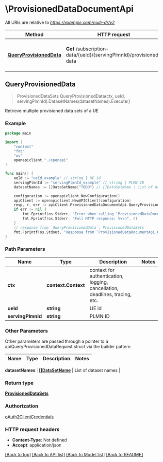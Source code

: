 # \ProvisionedDataDocumentApi

All URIs are relative to *https://example.com/nudr-dr/v2*

Method | HTTP request | Description
------------- | ------------- | -------------
[**QueryProvisionedData**](ProvisionedDataDocumentApi.md#QueryProvisionedData) | **Get** /subscription-data/{ueId}/{servingPlmnId}/provisioned-data | Retrieve multiple provisioned data sets of a UE



## QueryProvisionedData

> ProvisionedDataSets QueryProvisionedData(ctx, ueId, servingPlmnId).DatasetNames(datasetNames).Execute()

Retrieve multiple provisioned data sets of a UE

### Example

```go
package main

import (
    "context"
    "fmt"
    "os"
    openapiclient "./openapi"
)

func main() {
    ueId := "ueId_example" // string | UE id
    servingPlmnId := "servingPlmnId_example" // string | PLMN ID
    datasetNames := []DataSetName{"TODO"} // []DataSetName | List of dataset names (optional)

    configuration := openapiclient.NewConfiguration()
    apiClient := openapiclient.NewAPIClient(configuration)
    resp, r, err := apiClient.ProvisionedDataDocumentApi.QueryProvisionedData(context.Background(), ueId, servingPlmnId).DatasetNames(datasetNames).Execute()
    if err != nil {
        fmt.Fprintf(os.Stderr, "Error when calling `ProvisionedDataDocumentApi.QueryProvisionedData``: %v\n", err)
        fmt.Fprintf(os.Stderr, "Full HTTP response: %v\n", r)
    }
    // response from `QueryProvisionedData`: ProvisionedDataSets
    fmt.Fprintf(os.Stdout, "Response from `ProvisionedDataDocumentApi.QueryProvisionedData`: %v\n", resp)
}
```

### Path Parameters


Name | Type | Description  | Notes
------------- | ------------- | ------------- | -------------
**ctx** | **context.Context** | context for authentication, logging, cancellation, deadlines, tracing, etc.
**ueId** | **string** | UE id | 
**servingPlmnId** | **string** | PLMN ID | 

### Other Parameters

Other parameters are passed through a pointer to a apiQueryProvisionedDataRequest struct via the builder pattern


Name | Type | Description  | Notes
------------- | ------------- | ------------- | -------------


 **datasetNames** | [**[]DataSetName**](DataSetName.md) | List of dataset names | 

### Return type

[**ProvisionedDataSets**](ProvisionedDataSets.md)

### Authorization

[oAuth2ClientCredentials](../README.md#oAuth2ClientCredentials)

### HTTP request headers

- **Content-Type**: Not defined
- **Accept**: application/json

[[Back to top]](#) [[Back to API list]](../README.md#documentation-for-api-endpoints)
[[Back to Model list]](../README.md#documentation-for-models)
[[Back to README]](../README.md)

